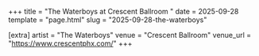 +++
title = "The Waterboys at Crescent Ballroom "
date = 2025-09-28
template = "page.html"
slug = "2025-09-28-the-waterboys"

[extra]
artist = "The Waterboys"
venue = "Crescent Ballroom"
venue_url = "https://www.crescentphx.com/"
+++
